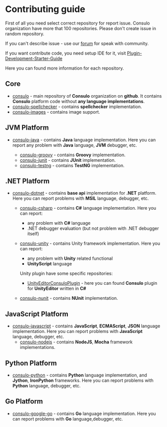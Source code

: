 # Contributing guide

First of all you need select correct repository for report issue. Consulo organization have more that 100 repositories. Please don't create issue in random repository.

If you can't describe issue - use our [forum](https://discuss.consulo.io/) for speak with community.

If you want contribute code, you need setup IDE for it, visit [Plugin-Development-Starter-Guide](https://github.com/consulo/consulo/wiki/Plugin-Development-Starter-Guide)


Here you can found more information for each repository.

## Core
 * [consulo](http://github.com/consulo/consulo) - main repository of **Consulo** organization on **github**. It contains **Consulo** platform code without **any language implementations**. 
 * [consulo-spellchecker](http://github.com/consulo/consulo-spellchecker) - contains **spellchecker** implementation.
 * [consulo-images](http://github.com/consulo/consulo-images) - contains image support. 

## JVM Platform
 * [consulo-java](http://github.com/consulo/consulo-java) - contains **Java** language implementation. Here you can report any problem with **Java** language, **JVM** debugger, etc.

    * [consulo-groovy](http://github.com/consulo/consulo-groovy) - contains **Groovy** implementation.
    * [consulo-junit](http://github.com/consulo/consulo-junit) - contains **JUnit** implementation.
    * [consulo-testng](http://github.com/consulo/consulo-testng) - contains **TestNG** implementation.

## .NET Platform
 * [consulo-dotnet](http://github.com/consulo/consulo-dotnet) - contains **base api** implementation for **.NET** platform. Here you can report problems with **MSIL** language, debugger, etc.

    * [consulo-csharp](http://github.com/consulo/consulo-csharp) - contains **C#** language implementation. Here you can report:
      * any problem with **C#** language
      * .NET debugger evaluation (but not problem with .NET debugger itself)

    * [consulo-unity](http://github.com/consulo/consulo-unity) - contains Unity framework implementation. Here you can report:
      * any problem with **Unity** related functional
      * **UnityScript** language

      Unity plugin have some specific repositories: 
        * [UnityEditorConsuloPlugin](https://github.com/consulo/UnityEditorConsuloPlugin) - here you can found **Consulo** plugin for **UnityEditor** written in **C#**

    * [consulo-nunit](http://github.com/consulo/consulo-nunit) - contains **NUnit** implementation.

## JavaScript Platform
 * [consulo-javascript](http://github.com/consulo/consulo-javascript) - contains **JavaScript**, **ECMAScript**, **JSON** language implementation. Here you can report problems with **JavaScript** language, debugger, etc.
    * [consulo-nodejs](http://github.com/consulo/consulo-nodejs) - contains **NodeJS**, **Mocha** framework implementations.
    
## Python Platform
 * [consulo-python](http://github.com/consulo/consulo-python) - contains **Python** language implementation, and **Jython**, **IronPython** frameworks. Here you can report problems with **Python** language, debugger, etc.

## Go Platform
 * [consulo-google-go](http://github.com/consulo/consulo-google-go) - contains **Go** language implementation. Here you can report problems with **Go** language,debugger, etc.
